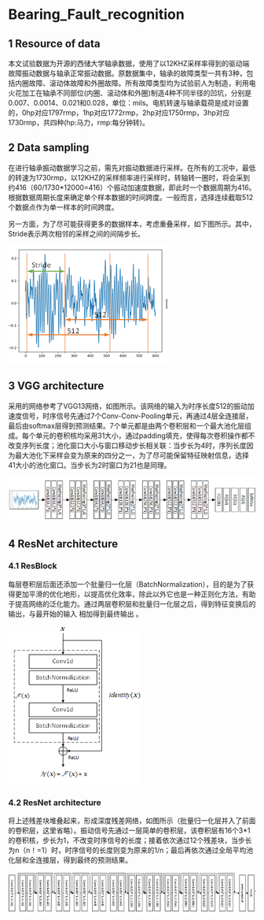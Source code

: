 # Bearing_Fault_recognition

## 1 Resource of data

本文试验数据为开源的西储大学轴承数据，使用了以12KHZ采样率得到的驱动端故障振动数据与轴承正常振动数据。原数据集中，轴承的故障类型一共有3种，包括内圈故障、滚动体故障和外圈故障。所有故障类型均为试验前人为制造，利用电火花加工在轴承不同部位(内圈、滚动体和外圈)制造4种不同半径的凹坑，分别是0.007、0.0014、0.021和0.028，单位：mils。电机转速与轴承载荷是成对设置的，0hp对应1797rmp，1hp对应1772rmp，2hp对应1750rmp，3hp对应1730rmp，共四种(hp:马力，rmp:每分钟转)。

## 2 Data sampling

在进行轴承振动数据学习之前，需先对振动数据进行采样。在所有的工况中，最低的转速为1730rmp，以12KHZ的采样频率进行采样时，转轴转一圈时，将会采到约416（60/1730*12000=416）个振动加速度数据，即此时一个数据周期为416。根据数据周期长度来确定单个样本数据的时间跨度。一般而言，选择连续截取512个数据点作为单一样本的时间跨度。

另一方面，为了尽可能获得更多的数据样本，考虑重叠采样，如下图所示。其中，Stride表示两次相邻的采样之间的间隔步长。

![1](https://github.com/littlelittlewhite09/Bearing_Fault_recognition/raw/main/Screenshots/1.png)                          

## 3 VGG architecture

采用的网络参考了VGG13网络，如图所示。该网络的输入为时序长度512的振动加速度信号，时序信号先通过7个Conv-Conv-Pooling单元，再通过4层全连接层，最后由softmax层得到预测结果。7个单元都是由两个卷积层和一个最大池化层组成。每个单元的卷积核均采用31大小，通过padding填充，使得每次卷积操作都不改变序列长度；池化窗口大小与窗口移动步长相关联：当步长为4时，序列长度因为最大池化下采样会变为原来的四分之一，为了尽可能保留特征映射信息，选择41大小的池化窗口。当步长为2时窗口为21也是同理。

![2](https://github.com/littlelittlewhite09/Bearing_Fault_recognition/raw/main/Screenshots/2.png) 

## 4 ResNet architecture

### 4.1 ResBlock

每层卷积层后面还添加一个批量归一化层（BatchNormalization），目的是为了获得更加平滑的优化地形，以提高优化效率，除此以外它也是一种正则化方法，有助于提高网络的泛化能力。通过两层卷积层和批量归一化层之后，得到特征变换后的输出，与最开始的输入  相加得到最终输出  。

![3](https://github.com/littlelittlewhite09/Bearing_Fault_recognition/raw/main/Screenshots/3.png) 
### 4.2 ResNet architecture
将上述残差块堆叠起来，形成深度残差网络，如图所示（批量归一化层并入了前面的卷积层，这里省略）。振动信号先通过一层简单的卷积层，该卷积层有16个3*1的卷积核，步长为1，不改变时序信号的长度；接着依次通过12个残差块，当步长为n（n！=1）时，时序信号的长度则变为原来的1/n；最后再依次通过全局平均池化层和全连接层，得到最终的预测结果。

![4](https://github.com/littlelittlewhite09/Bearing_Fault_recognition/raw/main/Screenshots/4.png) 
